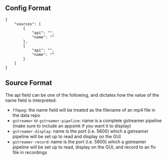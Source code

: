 ## Config Format
```
{
    "sources": [
        {
            "api": "",
            "name": ""
        },
        {
            "api": "",
            "name": ""
        }
    ]
}
```

## Source Format
The api field can be one of the following, and dictates how the value of the name field is interpreted:
- `ffmpeg`: the name field will be treated as the filename of an mp4 file in the data repo
- `gstreamer` or `gstreamer-pipeline`: name is a complete gstreamer pipeline (make sure to include an appsink if you want it to display)
- `gstreamer-display`: name is the port (i.e. 5600) which a gstreamer pipeline will be set up to read and display on the GUI
- `gstreamer-record`: name is the port (i.e. 5600) which a gstreamer pipeline will be set up to read, display on the GUI, and record to an flv file in recordings
